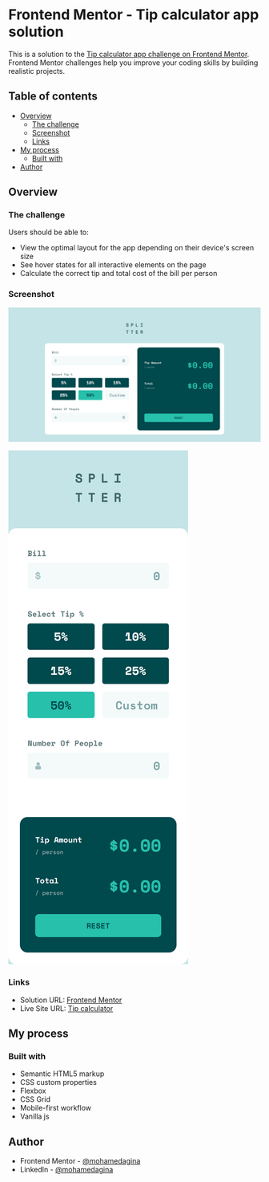 # Frontend Mentor - Tip calculator app solution

This is a solution to the [Tip calculator app challenge on Frontend Mentor](https://www.frontendmentor.io/challenges/tip-calculator-app-ugJNGbJUX). Frontend Mentor challenges help you improve your coding skills by building realistic projects.

## Table of contents

- [Overview](#overview)
  - [The challenge](#the-challenge)
  - [Screenshot](#screenshot)
  - [Links](#links)
- [My process](#my-process)
  - [Built with](#built-with)
- [Author](#author)

## Overview

### The challenge

Users should be able to:

- View the optimal layout for the app depending on their device's screen size
- See hover states for all interactive elements on the page
- Calculate the correct tip and total cost of the bill per person

### Screenshot

![Desktop screenshot for Tip calculator app coding challenge](./screenshots/desktop-1440.png)

![Mobile screenshot for Tip calculator app coding challenge](./screenshots/mobile-375.png)

### Links

- Solution URL: [Frontend Mentor](https://www.frontendmentor.io/solutions/responsive-tip-calculator-using-html-css-vanilla-js-l9H0mr7qaC)
- Live Site URL: [Tip calculator](https://tip-calculator-mohamedagina.vercel.app/)

## My process

### Built with

- Semantic HTML5 markup
- CSS custom properties
- Flexbox
- CSS Grid
- Mobile-first workflow
- Vanilla js

## Author

- Frontend Mentor - [@mohamedagina](https://www.frontendmentor.io/profile/mohamedagina)
- LinkedIn - [@mohamedagina](https://www.linkedin.com/in/mohamed-agina/)
